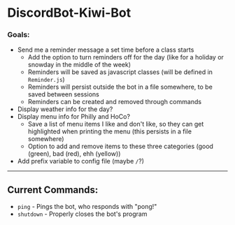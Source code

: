 # DiscordBot-Kiwi-Bot

### Goals:
<!-- This "self-bot" type bot is against Discord ToS and isn't possible... :(
- Change status to "In class: className" during my scheduled class
- Change back to original status when class ends
- Set myself to busy during class so I don't get notifications in class, change back afterwards -->
<!-- - Automatically nickname the bot itself? -->
- Send me a reminder message a set time before a class starts
   - Add the option to turn reminders off for the day (like for a holiday or snowday in the middle of the week)
   - Reminders will be saved as javascript classes (will be defined in `Reminder.js`)
   - Reminders will persist outside the bot in a file somewhere, to be saved between sessions
   - Reminders can be created and removed through commands
- Display weather info for the day?
- Display menu info for Philly and HoCo?
   - Save a list of menu items I like and don't like, so they can get highlighted when printing the menu (this persists in a file somewhere)
   - Option to add and remove items to these three categories (good (green), bad (red), ehh (yellow))
- Add prefix variable to config file (maybe `/`?)

---

## Current Commands:

- `ping` - Pings the bot, who responds with "pong!"
- `shutdown` - Properly closes the bot's program
